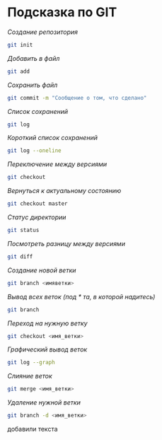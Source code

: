 # Подсказка по GIT

*Создание репозитория*
```sh
git init
```
*Добавить в файл*
```sh
git add
```
*Сохранить файл*
```sh
git commit -m "Сообщение о том, что сделано"
```
*Список сохранений*
```sh
git log
```
*Короткий список сохранений*
```sh
git log --oneline
```
*Переключение между версиями*
```sh
git checkout
```
*Вернуться к актуальному состоянию*
```sh
git checkout master
```
*Статус директории*
```sh
git status
```
*Посмотреть разницу между версиями*
```sh
git diff
```
*Создание новой ветки*
```sh
git branch <имяветки>
```
*Вывод всех веток (под * та, в которой надитесь)*
```sh
git branch
```
*Переход на нужную ветку*
```sh
git checkout <имя_ветки>
```
*Графический вывод веток*
```sh
git log --graph
```
*Слияние веток*
```sh
git merge <имя_ветки>
```
*Удаление нужной ветки*
```sh
git branch -d <имя_ветки>
```
добавили текста
